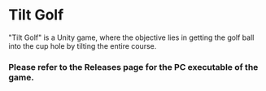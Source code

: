 # Tilt Golf

"Tilt Golf" is a Unity game, where the objective lies in getting the golf ball into the cup hole by tilting the entire course.

### Please refer to the Releases page for the PC executable of the game. 
